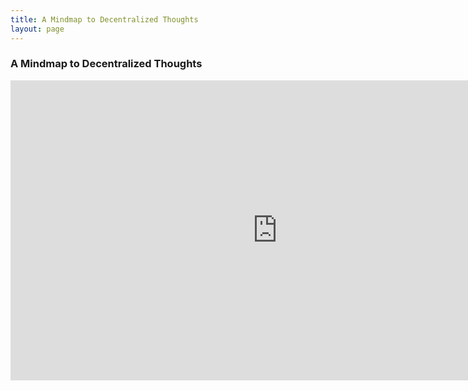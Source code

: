 ```yaml
---
title: A Mindmap to Decentralized Thoughts
layout: page
---
```


### A Mindmap to Decentralized Thoughts

<iframe width='853' height='480' src='https://embed.coggle.it/diagram/WdA_HcDIOgAB9ke9/e68791a6b377990cdf3137ccefe9eb42d6fd84933831d9147c93b6218eea4ba2' frameborder='0' allowfullscreen></iframe>
